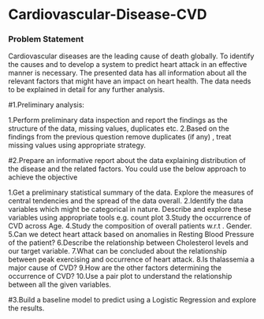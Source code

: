 # Cardiovascular-Disease-CVD
### Problem Statement

Cardiovascular diseases are the leading cause of death globally. To identify the causes and to develop a system to predict heart attack in an effective manner is necessary. The presented data has all information about all the relevant factors that might have an impact on heart health. The data needs to be explained in detail for any further analysis.

#1.Preliminary analysis:
     
    
  1.Perform preliminary data inspection and report the findings as the structure of the data, missing values, duplicates etc.
  2.Based on the findings from the previous question remove duplicates (if any) , treat missing values using appropriate strategy.

#2.Prepare an informative report about the data explaining distribution of the disease and the related factors. You could use the below approach to achieve the objective
     
     
   1.Get a preliminary statistical summary of the data. Explore the measures of central tendencies and the spread of the data overall.
   2.Identify the data variables which might be categorical in nature. Describe and explore these variables using appropriate tools e.g. count plot
   3.Study the occurrence of CVD across Age.
   4.Study the composition of overall patients w.r.t . Gender.
   5.Can we detect heart attack based on anomalies in Resting Blood Pressure of the patient?
   6.Describe the relationship between Cholesterol levels and our target variable.
   7.What can be concluded about the relationship between peak exercising and occurrence of heart attack.
   8.Is thalassemia a major cause of CVD?
   9.How are the other factors determining the occurrence of CVD?
   10.Use a pair plot to understand the relationship between all the given variables.


#3.Build a baseline model to predict using a Logistic Regression and explore the results.   

